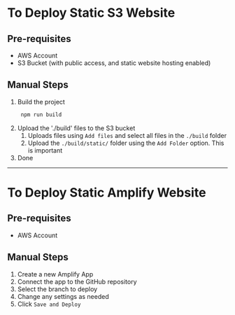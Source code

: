 # To Deploy Static S3 Website

## Pre-requisites
- AWS Account
- S3 Bucket (with public access, and static website hosting enabled)
  
## Manual Steps
1. Build the project
   ```bash
    npm run build
    ```
2. Upload the './build' files to the S3 bucket
   1. Uploads files using `Add files` and select all files in the `./build` folder
   2. Upload the `./build/static/` folder using the `Add Folder` option. This is important
3. Done

---
# To Deploy Static Amplify Website
## Pre-requisites
- AWS Account

## Manual Steps
1. Create a new Amplify App
2. Connect the app to the GitHub repository
3. Select the branch to deploy
4. Change any settings as needed
5. Click `Save and Deploy`